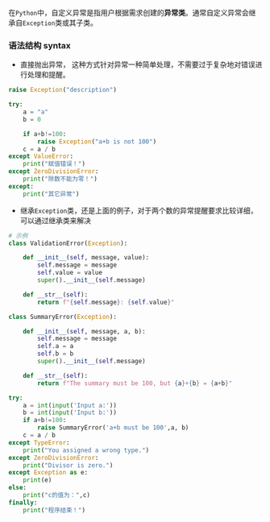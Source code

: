 
在`Python`中，自定义异常是指用户根据需求创建的**异常类**。通常自定义异常会继承自`Exception`类或其子类。

### 语法结构 syntax

- 直接抛出异常， 这种方式针对异常一种简单处理，不需要过于复杂地对错误进行处理和提醒。

```python
raise Exception("description")
```

```python
try:
    a = "a"
    b = 0

    if a+b!=100:
        raise Exception("a+b is not 100")
    c = a / b
except ValueError:
    print("赋值错误！")
except ZeroDivisionError:
    print("除数不能为零！")
except:
    print("其它异常")
```

- 继承`Exception`类，还是上面的例子，对于两个数的异常提醒要求比较详细，可以通过继承类来解决

```python
# 示例
class ValidationError(Exception):

	def __init__(self, message, value):
		self.message = message
		self.value = value
		super().__init__(self.message)

	def __str__(self):
		return f"{self.message}: {self.value}"
```

```python
class SummaryError(Exception):

	def __init__(self, message, a, b):
		self.message = message
		self.a = a
		self.b = b
		super().__init__(self.message)

	def __str__(self):
		return f"The summary must be 100, but {a}+{b} = {a+b}"

try:
    a = int(input('Input a:'))
    b = int(input('Input b:'))
    if a+b!=100:
        raise SummaryError('a+b must be 100',a, b)
    c = a / b
except TypeError:
    print("You assigned a wrong type.")
except ZeroDivisionError:
    print("Divisor is zero.")
except Exception as e:
    print(e)
else:
    print("c的值为：",c)
finally:
    print("程序结束！")

```